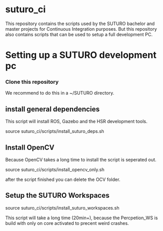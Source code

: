 # suturo_ci

This repository contains the scripts used by the SUTURO bachelor and master projects for Continuous Integration purposes. But this repository also contains scripts that can be used to setup a full development PC.


# Setting up a SUTURO development pc

### Clone this repository
We recommend to do this in a ~/SUTURO directory.

## install general dependencies
This script will install ROS, Gazebo and the HSR development tools.

source suturo_ci/scripts/install_suturo_deps.sh

## Install OpenCV
Because OpenCV takes a long time to install the script is seperated out.

source suturo_ci/scripts/install_opencv_only.sh

after the script finished you can delete the OCV folder.

## Setup the SUTURO Workspaces

source suturo_ci/scripts/install_suturo_workspaces.sh

This script will take a long time (20min+), because the Percpetion_WS is build with only on core activated to precent weird crashes.
